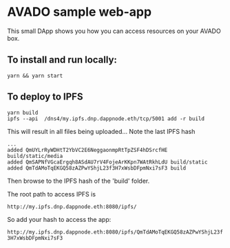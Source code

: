 # AVADO sample web-app

This small DApp shows you how you can access resources on your AVADO box.

## To install and run locally:

`yarn && yarn start`

## To deploy to IPFS

```
yarn build 
ipfs --api  /dns4/my.ipfs.dnp.dappnode.eth/tcp/5001 add -r build
```

This will result in all files being uploaded... Note the last IPFS hash
```
...
added QmUYLrRyWDHtT2YbVC2E6NeggaonmpRtTpZSF4hDSrcfHE build/static/media
added QmSAPNfVGcaErgqh8ASdAU7rV4FojeArKKpn7WAtRkhLdU build/static
added QmTdAMoTqEKGQ58zAZPwYShjL23f3H7xWsbDFpmNxi7sF3 build
```

Then browse to the IPFS hash of the 'build' folder.

The root path to access IPFS is

`http://my.ipfs.dnp.dappnode.eth:8080/ipfs/`


So add your hash to access the app: 

`http://my.ipfs.dnp.dappnode.eth:8080/ipfs/QmTdAMoTqEKGQ58zAZPwYShjL23f3H7xWsbDFpmNxi7sF3`





